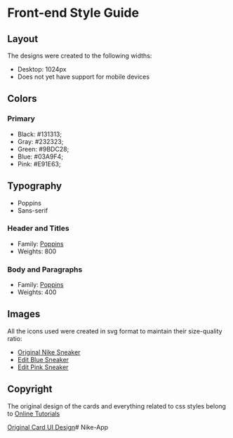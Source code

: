 # Front-end Style Guide

## Layout

The designs were created to the following widths:

- Desktop: 1024px
- Does not yet have support for mobile devices

## Colors

### Primary

- Black: #131313;
- Gray: #232323;
- Green: #9BDC28;
- Blue: #03A9F4;
- Pink: #E91E63;

## Typography

- Poppins
- Sans-serif

### Header and Titles

- Family: [Poppins](https://fonts.google.com/specimen/Poppins)
- Weights: 800

### Body and Paragraphs

- Family: [Poppins](https://fonts.google.com/specimen/Poppins)
- Weights: 400

## Images

All the icons used were created in svg format to maintain their size-quality ratio:

- [Original Nike Sneaker](http://pngimg.com/download/5816)
- [Edit Blue Sneaker](img/shoes-blue.png)
- [Edit Pink Sneaker](img/shoes-pink.png)

## Copyright

The original design of the cards and everything related to css styles belong to [Online Tutorials](https://www.youtube.com/channel/UCbwXnUipZsLfUckBPsC7Jog)

[Original Card UI Design](https://www.youtube.com/watch?v=jUByQLfakJ8&t)# Nike-App

